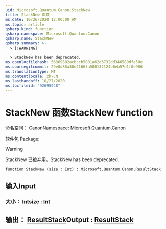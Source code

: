 ```yaml
---
uid: Microsoft.Quantum.Canon.StackNew
title: StackNew 函数
ms.date: 10/26/2020 12:00:00 AM
ms.topic: article
qsharp.kind: function
qsharp.namespace: Microsoft.Quantum.Canon
qsharp.name: StackNew
qsharp.summary: >-
  > [!WARNING]

  > StackNew has been deprecated.
ms.openlocfilehash: 56369682acbccb5801a62d3732dd346589dfe58e
ms.sourcegitcommit: 29e0d88a30e4166fa580132124b0eb57e1f0e986
ms.translationtype: MT
ms.contentlocale: zh-CN
ms.lasthandoff: 10/27/2020
ms.locfileid: "92695948"
---
```

# <a name="stacknew-function"></a><span data-ttu-id="10d2b-102">StackNew 函数</span><span class="sxs-lookup"><span data-stu-id="10d2b-102">StackNew function</span></span>

<span data-ttu-id="10d2b-103">命名空间： [Canon](xref:Microsoft.Quantum.Canon)</span><span class="sxs-lookup"><span data-stu-id="10d2b-103">Namespace: [Microsoft.Quantum.Canon](xref:Microsoft.Quantum.Canon)</span></span>

<span data-ttu-id="10d2b-104">软件包 [](https://nuget.org/packages/)</span><span class="sxs-lookup"><span data-stu-id="10d2b-104">Package: [](https://nuget.org/packages/)</span></span>


> [!WARNING]
> <span data-ttu-id="10d2b-105">StackNew 已被弃用。</span><span class="sxs-lookup"><span data-stu-id="10d2b-105">StackNew has been deprecated.</span></span>



```qsharp
function StackNew (size : Int) : Microsoft.Quantum.Canon.ResultStack
```


## <a name="input"></a><span data-ttu-id="10d2b-106">输入</span><span class="sxs-lookup"><span data-stu-id="10d2b-106">Input</span></span>

### <a name="size--int"></a><span data-ttu-id="10d2b-107">大小： [Int](xref:microsoft.quantum.lang-ref.int)</span><span class="sxs-lookup"><span data-stu-id="10d2b-107">size : [Int](xref:microsoft.quantum.lang-ref.int)</span></span>





## <a name="output--resultstack"></a><span data-ttu-id="10d2b-108">输出： [ResultStack](xref:Microsoft.Quantum.Canon.ResultStack)</span><span class="sxs-lookup"><span data-stu-id="10d2b-108">Output : [ResultStack](xref:Microsoft.Quantum.Canon.ResultStack)</span></span>

